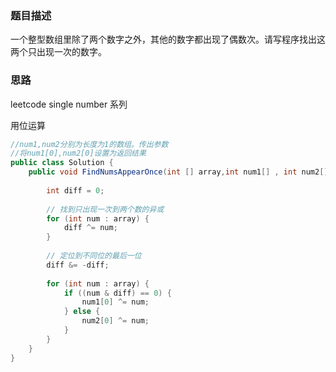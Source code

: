 ### 题目描述
一个整型数组里除了两个数字之外，其他的数字都出现了偶数次。请写程序找出这两个只出现一次的数字。

### 思路

leetcode single number 系列

用位运算
```java
//num1,num2分别为长度为1的数组。传出参数
//将num1[0],num2[0]设置为返回结果
public class Solution {
    public void FindNumsAppearOnce(int [] array,int num1[] , int num2[]) {
        
        int diff = 0;
        
        // 找到只出现一次到两个数的异或
        for (int num : array) {
            diff ^= num;
        }
        
        // 定位到不同位的最后一位
        diff &= -diff;
        
        for (int num : array) {
            if ((num & diff) == 0) {
                num1[0] ^= num;
            } else {
                num2[0] ^= num;
            }
        }
    }
}
```